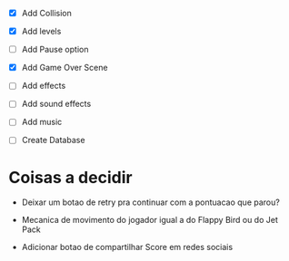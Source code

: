 - [x] Add Collision
- [x] Add levels
- [ ] Add Pause option
- [x] Add Game Over Scene
- [ ] Add effects
- [ ] Add sound effects
- [ ] Add music
- [ ] Create Database


# Coisas a decidir

* Deixar um botao de retry pra continuar com a pontuacao que parou?
* Mecanica de movimento do jogador igual a do Flappy Bird ou do Jet Pack

* Adicionar botao de compartilhar Score em redes sociais
